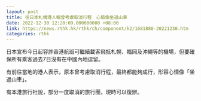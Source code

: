 ```yaml
---
layout: post
title: 往日本札幌港人稱曾考慮取消行程　心情像坐過山車
date: 2022-12-30 12:20:09.000000000 +08:00
link: https://news.rthk.hk/rthk/ch/component/k2/1681880-20221230.htm
categories: rthk
---
```


日本宣布今日起容許香港航班可繼續載客飛抵札幌、福岡及沖繩等的機場，但要確保所有乘客過去7日沒有在中國內地逗留。

有前往當地的港人表示，原本曾考慮取消行程，最終都能夠成行，形容心情像「坐過山車」。

有本港旅行社說，部分一度取消的旅行團，現時可以復辦。
